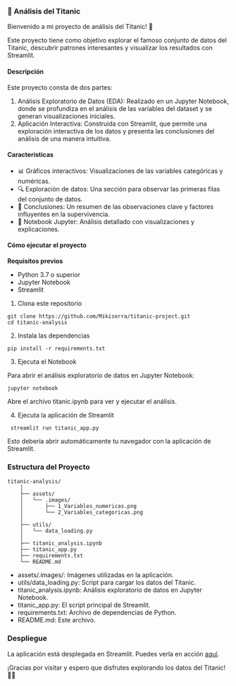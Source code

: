 ### 🚢 Análisis del Titanic

Bienvenido a mi proyecto de análisis del Titanic! 🌊 

Este proyecto tiene como objetivo explorar el famoso conjunto de datos del Titanic, descubrir patrones interesantes y visualizar los resultados con Streamlit.

 #### Descripción

Este proyecto consta de dos partes:

1. Análisis Exploratorio de Datos (EDA): Realizado en un Jupyter Notebook, donde se profundiza en el análisis de las variables del dataset y se generan visualizaciones iniciales.
2. Aplicación Interactiva: Construida con Streamlit, que permite una exploración interactiva de los datos y presenta las conclusiones del análisis de una manera intuitiva.

#### Características

- 📊 Gráficos interactivos: Visualizaciones de las variables categóricas y numéricas.
- 🔍 Exploración de datos: Una sección para observar las primeras filas del conjunto de datos.
- 📝 Conclusiones: Un resumen de las observaciones clave y factores influyentes en la supervivencia.
- 📔 Notebook Jupyter: Análisis detallado con visualizaciones y explicaciones.

#### Cómo ejecutar el proyecto

**Requisitos previos**
- Python 3.7 o superior
- Jupyter Notebook
- Streamlit

1. Clona este repositorio

```
git clone https://github.com/Mikiserra/titanic-project.git
cd titanic-analysis
```

2. Instala las dependencias

```
pip install -r requirements.txt
```

3. Ejecuta el Notebook

Para abrir el análisis exploratorio de datos en Jupyter Notebook:

```
jupyter notebook
```

Abre el archivo titanic.ipynb para ver y ejecutar el análisis.

4. Ejecuta la aplicación de Streamlit

```
 streamlit run titanic_app.py
```

Esto debería abrir automáticamente tu navegador con la aplicación de Streamlit.

### Estructura del Proyecto

```
titanic-analysis/
    │
    ├── assets/
    │   └── .images/
    │       ├── 1_Variables_numericas.png
    │       └── 2_Variables_categoricas.png
    │
    ├── utils/
    │   └── data_loading.py
    │
    ├── titanic_analysis.ipynb
    ├── titanic_app.py
    ├── requirements.txt
    └── README.md
```

- assets/.images/: Imágenes utilizadas en la aplicación.
- utils/data_loading.py: Script para cargar los datos del Titanic.
- titanic_analysis.ipynb: Análisis exploratorio de datos en Jupyter Notebook.
- titanic_app.py: El script principal de Streamlit.
- requirements.txt: Archivo de dependencias de Python.
- README.md: Este archivo.

### Despliegue

La aplicación está desplegada en Streamlit. Puedes verla en acción [aquí](link_de_la_aplicacion).


¡Gracias por visitar y espero que disfrutes explorando los datos del Titanic! 🚢✨

